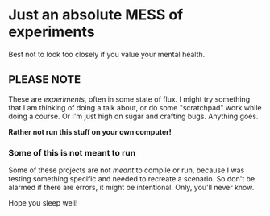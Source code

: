 # Just an absolute MESS of experiments

Best not to look too closely if you value your mental health.

## PLEASE NOTE

These are _experiments_, often in some state of flux. I might
try something that I am thinking of doing a talk about, or do
some "scratchpad" work while doing a course. Or I'm just high
on sugar and crafting bugs. Anything goes.

__Rather not run this stuff on your own computer!__

### Some of this is not meant to run

Some of these projects are not _meant_ to compile or run, because
I was testing something specific and needed to recreate a scenario.
So don't be alarmed if there are errors, it might be intentional. Only,
you'll never know.

Hope you sleep well!
